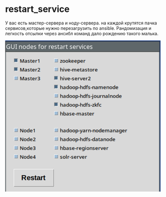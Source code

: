 # restart_service
У вас есть мастер-сервера и ноду-сервера. на каждой крутятся пачка сервисов,которые нужно перезагрузить по ansible. Рандомизация и легкость отсылки через ансибл команд дало рождению такого малька.

<img src="https://github.com/oditynet/restart_service/blob/main/gui.png" title="withwords" width="500" />
